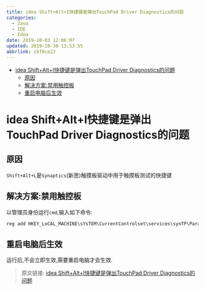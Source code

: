 ```yaml
---
title: idea Shift+Alt+I快捷键是弹出TouchPad Driver Diagnostics的问题
categories: 
  - Java
  - IDE
  - Idea
date: 2019-10-03 12:06:07
updated: 2019-10-30 13:53:55
abbrlink: cbf0ce22
---
```

- [idea Shift+Alt+I快捷键是弹出TouchPad Driver Diagnostics的问题](/blog/html/cbf0ce22/#idea-Shift-Alt-I快捷键是弹出TouchPad-Driver-Diagnostics的问题)
    - [原因](/blog/html/cbf0ce22/#原因)
    - [解决方案:禁用触控板](/blog/html/cbf0ce22/#解决方案-禁用触控板)
    - [重启电脑后生效](/blog/html/cbf0ce22/#重启电脑后生效)

<!--more-->
<script src="https://cdn.bootcss.com/jquery/3.4.0/jquery.slim.min.js"></script>
<script>$(document).ready(function () {$(".post-body > ul:nth-child(1)").hide();});</script>

<!--end-->
# idea Shift+Alt+I快捷键是弹出TouchPad Driver Diagnostics的问题 #
## 原因 ##
`Shift+Alt+L`是`Synaptics`(新思)触摸板驱动中用于触摸板测试的快捷键
## 解决方案:禁用触控板 ##
以管理员身份运行`cmd`,输入如下命令:
```cmd
reg add HKEY_LoCAL_MACHINE\sYsTEM\CurrentControlset\services\synTP\Parameters\Debug /v DumpKernel /d 00000000 /t REG_DwoRD /f
```
## 重启电脑后生效 ##
运行后,不会立即生效,需要重启电脑才会生效.

>原文链接: [idea Shift+Alt+I快捷键是弹出TouchPad Driver Diagnostics的问题](https://lanlan2017.github.io/blog/cbf0ce22/)
